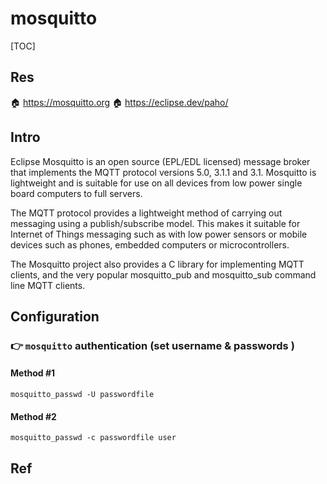# mosquitto

[TOC]



## Res
🏠 https://mosquitto.org
🏠 https://eclipse.dev/paho/



## Intro
Eclipse Mosquitto is an open source (EPL/EDL licensed) message broker that implements the MQTT protocol versions 5.0, 3.1.1 and 3.1. Mosquitto is lightweight and is suitable for use on all devices from low power single board computers to full servers.

The MQTT protocol provides a lightweight method of carrying out messaging using a publish/subscribe model. This makes it suitable for Internet of Things messaging such as with low power sensors or mobile devices such as phones, embedded computers or microcontrollers.

The Mosquitto project also provides a C library for implementing MQTT clients, and the very popular mosquitto_pub and mosquitto_sub command line MQTT clients.



## Configuration
### 👉 `mosquitto` authentication (set username & passwords )
#### Method \#1 
```shell
mosquitto_passwd -U passwordfile
```


#### Method \#2
```shell
mosquitto_passwd -c passwordfile user
```




## Ref
[👍 Install Mosquitto MQTT Broker On Ubuntu 20.04 Server]: https://www.vultr.com/docs/install-mosquitto-mqtt-broker-on-ubuntu-20-04-server/

[Mosquitto Username and Password Authentication -Configuration and Testing]: http://www.steves-internet-guide.com/mqtt-username-password-example/

[Adding Users in MQTT Broker]: https://stackoverflow.com/questions/41396710/adding-users-in-mqtt-broker

[Setting up Authentication in Mosquitto MQTT Broker | Medium]: https://medium.com/@eranda/setting-up-authentication-on-mosquitto-mqtt-broker-de5df2e29afc
